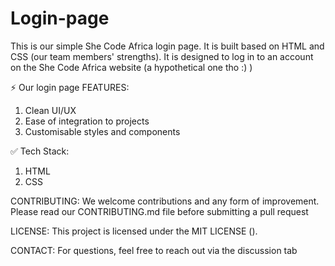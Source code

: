 # Login-page

This is our simple She Code Africa login page. It is built based on HTML and CSS (our team members' strengths). It is designed to log in to an account on the She Code Africa website (a hypothetical one tho :) )

⚡️ Our login page FEATURES:
1. Clean UI/UX
2. Ease of integration to projects
3. Customisable styles and components

✅️ Tech Stack:
1. HTML
2. CSS

CONTRIBUTING:
We welcome contributions and any form of improvement. Please read our CONTRIBUTING.md file before submitting a pull request

LICENSE:
This project is licensed under the MIT LICENSE ().

CONTACT:
For questions, feel free to reach out via the discussion tab
